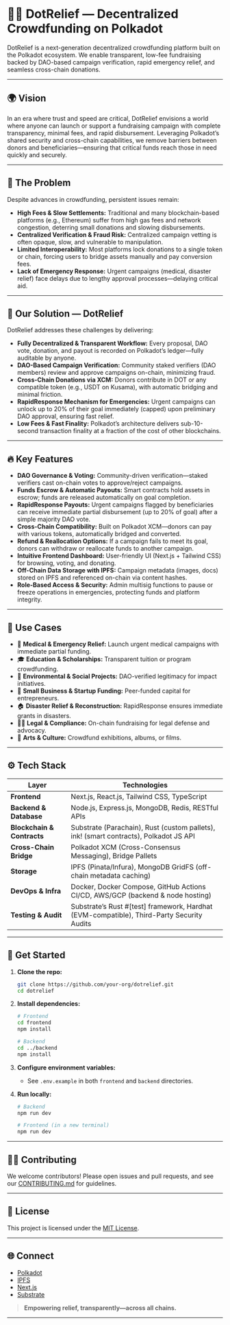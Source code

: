 # 💸🌐 DotRelief — Decentralized Crowdfunding on Polkadot

DotRelief is a next-generation decentralized crowdfunding platform built on the Polkadot ecosystem. We enable transparent, low-fee fundraising backed by DAO-based campaign verification, rapid emergency relief, and seamless cross-chain donations.

---

## 🌍 Vision

In an era where trust and speed are critical, DotRelief envisions a world where anyone can launch or support a fundraising campaign with complete transparency, minimal fees, and rapid disbursement. Leveraging Polkadot’s shared security and cross-chain capabilities, we remove barriers between donors and beneficiaries—ensuring that critical funds reach those in need quickly and securely.

---

## 📌 The Problem

Despite advances in crowdfunding, persistent issues remain:

- **High Fees & Slow Settlements:** Traditional and many blockchain-based platforms (e.g., Ethereum) suffer from high gas fees and network congestion, deterring small donations and slowing disbursements.
- **Centralized Verification & Fraud Risk:** Centralized campaign vetting is often opaque, slow, and vulnerable to manipulation.
- **Limited Interoperability:** Most platforms lock donations to a single token or chain, forcing users to bridge assets manually and pay conversion fees.
- **Lack of Emergency Response:** Urgent campaigns (medical, disaster relief) face delays due to lengthy approval processes—delaying critical aid.

---

## 🧠 Our Solution — DotRelief

DotRelief addresses these challenges by delivering:

- **Fully Decentralized & Transparent Workflow:** Every proposal, DAO vote, donation, and payout is recorded on Polkadot’s ledger—fully auditable by anyone.
- **DAO-Based Campaign Verification:** Community staked verifiers (DAO members) review and approve campaigns on-chain, minimizing fraud.
- **Cross-Chain Donations via XCM:** Donors contribute in DOT or any compatible token (e.g., USDT on Kusama), with automatic bridging and minimal friction.
- **RapidResponse Mechanism for Emergencies:** Urgent campaigns can unlock up to 20% of their goal immediately (capped) upon preliminary DAO approval, ensuring fast relief.
- **Low Fees & Fast Finality:** Polkadot’s architecture delivers sub-10-second transaction finality at a fraction of the cost of other blockchains.

---

## 🔥 Key Features

- **DAO Governance & Voting:** Community-driven verification—staked verifiers cast on-chain votes to approve/reject campaigns.
- **Funds Escrow & Automatic Payouts:** Smart contracts hold assets in escrow; funds are released automatically on goal completion.
- **RapidResponse Payouts:** Urgent campaigns flagged by beneficiaries can receive immediate partial disbursement (up to 20% of goal) after a simple majority DAO vote.
- **Cross-Chain Compatibility:** Built on Polkadot XCM—donors can pay with various tokens, automatically bridged and converted.
- **Refund & Reallocation Options:** If a campaign fails to meet its goal, donors can withdraw or reallocate funds to another campaign.
- **Intuitive Frontend Dashboard:** User-friendly UI (Next.js + Tailwind CSS) for browsing, voting, and donating.
- **Off-Chain Data Storage with IPFS:** Campaign metadata (images, docs) stored on IPFS and referenced on-chain via content hashes.
- **Role-Based Access & Security:** Admin multisig functions to pause or freeze operations in emergencies, protecting funds and platform integrity.

---

## 📌 Use Cases

- 🏥 **Medical & Emergency Relief:** Launch urgent medical campaigns with immediate partial funding.
- 🎓 **Education & Scholarships:** Transparent tuition or program crowdfunding.
- 🌱 **Environmental & Social Projects:** DAO-verified legitimacy for impact initiatives.
- 🏢 **Small Business & Startup Funding:** Peer-funded capital for entrepreneurs.
- 🏠 **Disaster Relief & Reconstruction:** RapidResponse ensures immediate grants in disasters.
- 🧑‍⚖️ **Legal & Compliance:** On-chain fundraising for legal defense and advocacy.
- 📸 **Arts & Culture:** Crowdfund exhibitions, albums, or films.

---

## ⚙️ Tech Stack

| Layer                     | Technologies                                                                                             |
|---------------------------|---------------------------------------------------------------------------------------------------------|
| **Frontend**              | Next.js, React.js, Tailwind CSS, TypeScript                                                             |
| **Backend & Database**    | Node.js, Express.js, MongoDB, Redis, RESTful APIs                                                       |
| **Blockchain & Contracts**| Substrate (Parachain), Rust (custom pallets), ink! (smart contracts), Polkadot JS API                   |
| **Cross-Chain Bridge**    | Polkadot XCM (Cross-Consensus Messaging), Bridge Pallets                                                |
| **Storage**               | IPFS (Pinata/Infura), MongoDB GridFS (off-chain metadata caching)                                       |
| **DevOps & Infra**        | Docker, Docker Compose, GitHub Actions CI/CD, AWS/GCP (backend & node hosting)                          |
| **Testing & Audit**       | Substrate’s Rust #[test] framework, Hardhat (EVM-compatible), Third-Party Security Audits               |

---

## 🚀 Get Started

1. **Clone the repo:**  
   ```bash
   git clone https://github.com/your-org/dotrelief.git
   cd dotrelief
   ```

2. **Install dependencies:**  
   ```bash
   # Frontend
   cd frontend
   npm install

   # Backend
   cd ../backend
   npm install
   ```

3. **Configure environment variables:**  
   - See `.env.example` in both `frontend` and `backend` directories.

4. **Run locally:**  
   ```bash
   # Backend
   npm run dev

   # Frontend (in a new terminal)
   npm run dev
   ```

---

## 👨‍💻 Contributing

We welcome contributors! Please open issues and pull requests, and see our [CONTRIBUTING.md](CONTRIBUTING.md) for guidelines.

---

## 📄 License

This project is licensed under the [MIT License](LICENSE).

---

## 🌐 Connect

- [Polkadot](https://polkadot.network/)
- [IPFS](https://ipfs.io/)
- [Next.js](https://nextjs.org/)
- [Substrate](https://substrate.dev/)

> **Empowering relief, transparently—across all chains.**

---
